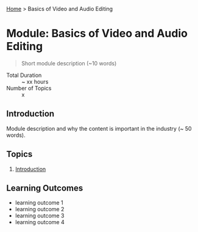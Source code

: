 [Home](../index.md) > Basics of Video and Audio Editing

# Module: Basics of Video and Audio Editing

> Short module description (~10 words)

<dl>
<dt>Total Duration</dt>
<dd>~ xx hours</dd>
<dt>Number of Topics</dt>
<dd>x</dd>
</dl>

## Introduction

Module description and why the content is important in the industry (~ 50 words).

## Topics

1. [Introduction](./introduction-.md)

## Learning Outcomes

- learning outcome 1
- learning outcome 2
- learning outcome 3
- learning outcome 4
